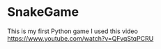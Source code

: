 # SnakeGame


This is my first Python game I used this video
https://www.youtube.com/watch?v=QFvqStqPCRU